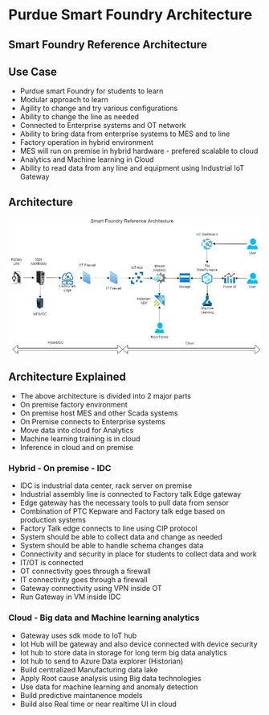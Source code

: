 # Purdue Smart Foundry Architecture

## Smart Foundry Reference Architecture

## Use Case

- Purdue smart Foundry for students to learn
- Modular approach to learn
- Agility to change and try various configurations
- Ability to change the line as needed
- Connected to Enterprise systems and OT network
- Ability to bring data from enterprise systems to MES and to line
- Factory operation in hybrid environment
- MES will run on premise in hybrid hardware - prefered scalable to cloud
- Analytics and Machine learning in Cloud
- Ability to read data from any line and equipment using Industrial IoT Gateway

## Architecture

![Architecture](https://github.com/balakreshnan/purduelabs/blob/main/images/purduelabs-SmartFoundry.jpg "Architecture")

## Architecture Explained

- The above architecture is divided into 2 major parts
- On premise factory environment
- On premise host MES and other Scada systems
- On Premise connects to Enterprise systems
- Move data into cloud for Analytics
- Machine learning training is in cloud
- Inference in cloud and on premise

### Hybrid - On premise - IDC

- IDC is industrial data center, rack server on premise
- Industrial assembly line is connected to Factory talk Edge gateway
- Edge gateway has the necessary tools to pull data from sensor
- Combination of PTC Kepware and Factory talk edge based on production systems
- Factory Talk edge connects to line using CIP protocol
- System should be able to collect data and change as needed
- System should be able to handle schema changes data
- Connectivity and security in place for students to collect data and work
- IT/OT is connected
- OT connectivity goes through a firewall
- IT connectivity goes through a firewall
- Gateway connectivity using VPN inside OT
- Run Gateway in VM inside IDC

### Cloud - Big data and Machine learning analytics

- Gateway uses sdk mode to IoT hub
- Iot Hub will be gateway and also device connected with device security
- Iot hub to store data in storage for long term big data analytics
- Iot hub to send to Azure Data explorer (Historian)
- Build centralized Manufacturing data lake
- Apply Root cause analysis using Big data technologies
- Use data for machine learning and anomaly detection
- Build predictive maintanence models
- Build also Real time or near realtime UI in cloud